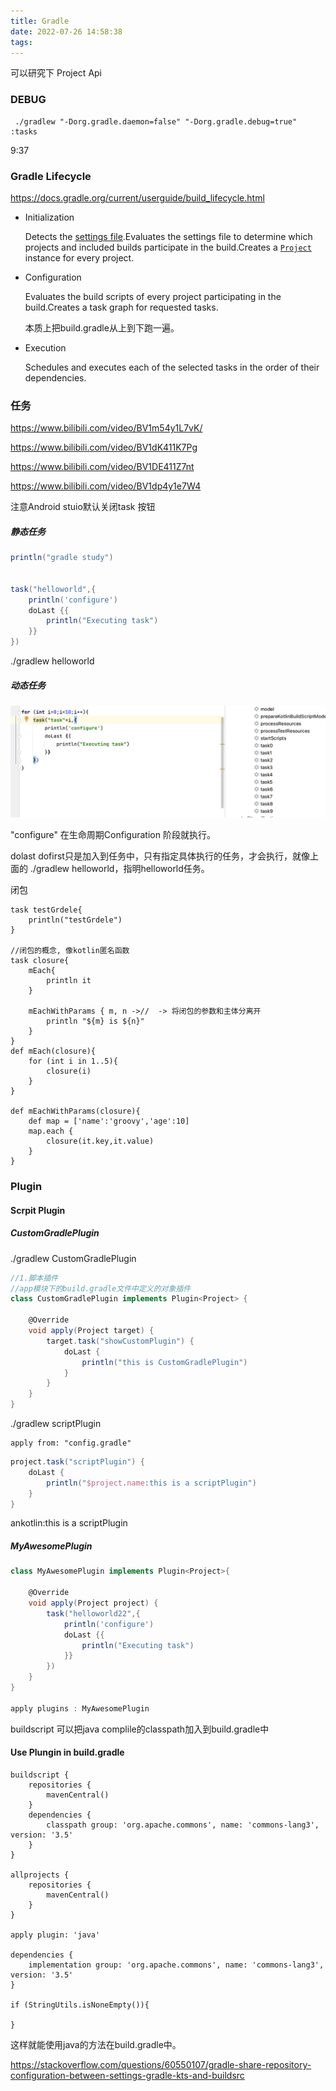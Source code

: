 ```yaml
---
title: Gradle
date: 2022-07-26 14:58:38
tags: 
---
```




可以研究下 Project Api 



### DEBUG

```
 ./gradlew "-Dorg.gradle.daemon=false" "-Dorg.gradle.debug=true" :tasks
```



9:37



### Gradle Lifecycle

https://docs.gradle.org/current/userguide/build_lifecycle.html



- Initialization

  Detects the [settings file](https://docs.gradle.org/current/userguide/organizing_gradle_projects.html#sec:settings_file).Evaluates the settings file to determine which projects and included builds participate in the build.Creates a [`Project`](https://docs.gradle.org/current/dsl/org.gradle.api.Project.html) instance for every project.

- Configuration

  Evaluates the build scripts of every project participating in the build.Creates a task graph for requested tasks.

  本质上把build.gradle从上到下跑一遍。

- Execution

  Schedules and executes each of the selected tasks in the order of their dependencies.

  

### 任务

https://www.bilibili.com/video/BV1m54y1L7vK/

https://www.bilibili.com/video/BV1dK411K7Pg

https://www.bilibili.com/video/BV1DE411Z7nt

https://www.bilibili.com/video/BV1dp4y1e7W4



注意Android stuio默认关闭task 按钮

##### 静态任务

```groovy
println("gradle study")


task("helloworld",{
    println('configure')
    doLast {{
        println("Executing task")
    }}
})
```



./gradlew helloworld



##### 动态任务



![2023-07-16-gradle1](Gradle/2023-07-16-gradle1.png)



"configure" 在生命周期Configuration 阶段就执行。

dolast dofirst只是加入到任务中，只有指定具体执行的任务，才会执行，就像上面的 ./gradlew helloworld，指明helloworld任务。



闭包

```
task testGrdele{
    println("testGrdele")
}

//闭包的概念, 像kotlin匿名函数
task closure{
    mEach{
        println it
    }

    mEachWithParams { m, n ->//  -> 将闭包的参数和主体分离开
        println "${m} is ${n}"
    }
}
def mEach(closure){
    for (int i in 1..5){
        closure(i)
    }
}

def mEachWithParams(closure){
    def map = ['name':'groovy','age':10]
    map.each {
        closure(it.key,it.value)
    }
}
```





### Plugin

#### Scrpit Plugin



##### CustomGradlePlugin

 ./gradlew CustomGradlePlugin



```groovy
//1.脚本插件
//app模块下的build.gradle文件中定义的对象插件
class CustomGradlePlugin implements Plugin<Project> {

    @Override
    void apply(Project target) {
        target.task("showCustomPlugin") {
            doLast {
                println("this is CustomGradlePlugin")
            }
        }
    }
}
```



./gradlew scriptPlugin

```
apply from: "config.gradle"
```

```groovy
project.task("scriptPlugin") {
    doLast {
        println("$project.name:this is a scriptPlugin")
    }
}
```



ankotlin:this is a scriptPlugin





##### MyAwesomePlugin



```groovy
class MyAwesomePlugin implements Plugin<Project>{

    @Override
    void apply(Project project) {
        task("helloworld22",{
            println('configure')
            doLast {{
                println("Executing task")
            }}
        })
    }
}

apply plugins : MyAwesomePlugin
```





buildscript 可以把java complile的classpath加入到build.gradle中



#### Use Plungin in build.gradle



```
buildscript {
    repositories {
        mavenCentral()
    }
    dependencies {
        classpath group: 'org.apache.commons', name: 'commons-lang3', version: '3.5'
    }
}

allprojects {
    repositories {
        mavenCentral()
    }
}

apply plugin: 'java'

dependencies {
    implementation group: 'org.apache.commons', name: 'commons-lang3', version: '3.5'
}

if (StringUtils.isNoneEmpty()){
    
}
```

这样就能使用java的方法在build.gradle中。



https://stackoverflow.com/questions/60550107/gradle-share-repository-configuration-between-settings-gradle-kts-and-buildsrc
